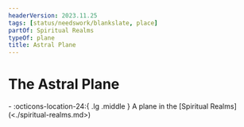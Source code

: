 ```yaml
---
headerVersion: 2023.11.25
tags: [status/needswork/blankslate, place]
partOf: Spiritual Realms
typeOf: plane
title: Astral Plane
---
```

# The Astral Plane
<div class="grid cards ext-narrow-margin ext-one-column" markdown>
-    :octicons-location-24:{ .lg .middle } A plane in the [Spiritual Realms](<./spiritual-realms.md>)  
</div>

